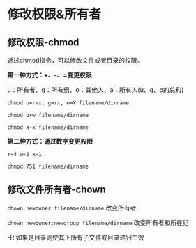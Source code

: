 # 修改权限&所有者

## 修改权限-chmod

通过chmod指令，可以修改文件或者目录的权限。

**第一种方式：+、-、=变更权限**

u：所有者、g：所有组、o：其他人、a：所有人(u、g、o的总和)

`chmod u=rwx, g=rx, o=X filename/dirname`

`chmod o+w filename/dirname`

`chmod a-x filename/dirname`

**第二种方式：通过数字变更权限**

`r=4 w=2 x=1`

`chmod 751 filename/dirname`

## 修改文件所有者-chown

`chown newowner filename/dirname` 改变所有者

`chown newowner:newgroup filename/dirname` 改变所有者和所在组

-R 如果是目录则使其下所有子文件或目录递归生效

